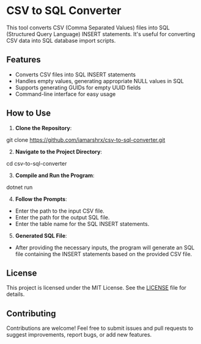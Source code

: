 

# CSV to SQL Converter

This tool converts CSV (Comma Separated Values) files into SQL (Structured Query Language) INSERT statements. It's useful for converting CSV data into SQL database import scripts.

## Features

- Converts CSV files into SQL INSERT statements
- Handles empty values, generating appropriate NULL values in SQL
- Supports generating GUIDs for empty UUID fields
- Command-line interface for easy usage

## How to Use

1. **Clone the Repository**:

git clone https://github.com/iamarshrx/csv-to-sql-converter.git


2. **Navigate to the Project Directory**:

cd csv-to-sql-converter


3. **Compile and Run the Program**:

dotnet run


4. **Follow the Prompts**:
- Enter the path to the input CSV file.
- Enter the path for the output SQL file.
- Enter the table name for the SQL INSERT statements.

5. **Generated SQL File**:
- After providing the necessary inputs, the program will generate an SQL file containing the INSERT statements based on the provided CSV file.

## License

This project is licensed under the MIT License. See the [LICENSE](LICENSE) file for details.

## Contributing

Contributions are welcome! Feel free to submit issues and pull requests to suggest improvements, report bugs, or add new features.


